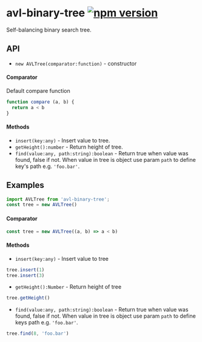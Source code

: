 # avl-binary-tree [![npm version](https://badge.fury.io/js/avl-binary-tree.svg)](https://badge.fury.io/js/avl-binary-tree)
Self-balancing binary search tree.

## API 
* `new AVLTree(comparator:function)` - constructor
#### Comparator
Default compare function
```javascript
function compare (a, b) {
  return a < b
}
```

#### Methods
* `insert(key:any)` - Insert value to tree.
* `getHeight():number` - Return height of tree.
* `find(value:any, path:string):boolean` - Return true when value was found, false if not. When value in tree is object use param `path` to define key's path e.g. `'foo.bar'`.

## Examples

```javascript
import AVLTree from 'avl-binary-tree';
const tree = new AVLTree()
```

#### Comparator
```javascript
const tree = new AVLTree((a, b) => a < b)
```
#### Methods
* `insert(key:any)` - Insert value to tree
```javascript
tree.insert(1)
tree.insert(3)
```

* `getHeight():Number` - Return height of tree
```javascript
tree.getHeight()
```

* `find(value:any, path:string):boolean` - Return true when value was found, false if not. When value in tree is object use param `path` to define keys path e.g. `'foo.bar'`.
```javascript
tree.find(8, 'foo.bar')
```